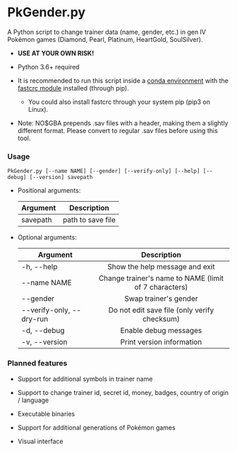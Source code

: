 # PkGender.py

A Python script to change trainer data (name, gender, etc.) in gen IV Pokémon games (Diamond, Pearl, Platinum, HeartGold, SoulSilver).

* **USE AT YOUR OWN RISK!**

* Python 3.6+ required

* It is recommended to run this script inside a [conda environment](https://docs.conda.io/projects/conda/en/latest/user-guide/install/index.html) with the [fastcrc module](https://fastcrc.readthedocs.io/en/latest/) installed (through pip).
  
  * You could also install fastcrc through your system pip (pip3 on Linux).

* Note: NO$GBA prepends .sav files with a header, making them a slightly different format. Please convert to regular .sav files before using this tool.

### Usage

```
PkGender.py [--name NAME] [--gender] [--verify-only] [--help] [--debug] [--version] savepath
```

* Positional arguments:
  
  | Argument | Description       |
  | -------- |:-----------------:|
  | savepath | path to save file |

* Optional arguments:
  
  | Argument                 | Description                                           |
  | ------------------------ |:-----------------------------------------------------:|
  | -h, --help               | Show the help message and exit                        |
  | --name NAME              | Change trainer's name to NAME (limit of 7 characters) |
  | --gender                 | Swap trainer's gender                                 |
  | --verify-only, --dry-run | Do not edit save file (only verify checksum)          |
  | -d, --debug              | Enable debug messages                                 |
  | -v, --version            | Print version information                             |

### Planned features

* Support for additional symbols in trainer name

* Support to change trainer id, secret id, money, badges, country of origin / language

* Executable binaries

* Support for additional generations of Pokémon games

* Visual interface
